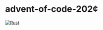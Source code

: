 # advent-of-code-202¢

[![Rust](https://github.com/AD4MANTIS/advent-of-code-2024/actions/workflows/rust.yml/badge.svg)](https://github.com/AD4MANTIS/advent-of-code-2024/actions/workflows/rust.yml)
